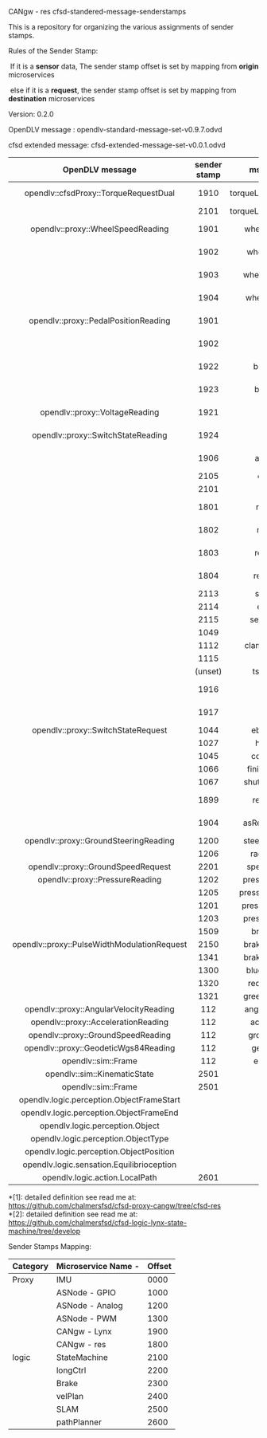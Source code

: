 CANgw - res  cfsd-standered-message-senderstamps

This is a repository for organizing the various assignments of sender stamps. 


Rules of the Sender Stamp:

​	If it is a **sensor** data, The sender stamp offset is set by mapping from **origin** microservices

​	else if it is a **request**, the sender stamp offset is set by mapping from **destination** microservices

Version: 0.2.0

OpenDLV message : opendlv-standard-message-set-v0.9.7.odvd

cfsd extended message: cfsd-extended-message-set-v0.0.1.odvd

|               OpenDLV message               | sender stamp |      msg content       | sensor/req |      unit       | origin      | Desitnation |
| :-----------------------------------------: | :----------: | :--------------------: | :--------: | :-------------: | ----------- | ----------- |
|    opendlv::cfsdProxy::TorqueRequestDual    |     1910     | torqueLeft&torqueRight |    req     |    0~2400cNm    | StateM      | CANgw-Lynx  |
|                                             |     2101     | torqueLeft&torqueRight |    req     |    0~2400cNm    | longCtrl    | StateM      |
|      opendlv::proxy::WheelSpeedReading      |     1901     |     wheelRareRight     |   sensor   |      Km/h       | CANgw-Lynx  |             |
|                                             |     1902     |     wheelRareLeft      |   sensor   |      Km/h       | CANgw-Lynx  |             |
|                                             |     1903     |    wheelFrontRight     |   sensor   |      Km/h       | CANgw-Lynx  |             |
|                                             |     1904     |     wheelFrontLeft     |   sensor   |      Km/h       | CANgw-Lynx  |             |
|    opendlv::proxy::PedalPositionReading     |     1901     |         brake          |   sensor   |        %        | CANgw-Lynx  |             |
|                                             |     1902     |        throttle        |   sensor   |        %        | CANgw-Lynx  |             |
|                                             |     1922     |       brakeFront       |   sensor   |        %        | CANgw-Lynx  |             |
|                                             |     1923     |       brakeRear        |   sensor   |        %        | CANgw-Lynx  |             |
|       opendlv::proxy::VoltageReading        |     1921     |         accSoC         |   sensor   | State of Charge | CANgw-Lynx  |             |
|     opendlv::proxy::SwitchStateReading      |     1924     |        dlStatus        |   sensor   |       0/1       | CANgw-Lynx  |             |
|                                             |     1906     |       asMission        |   sensor   |       0-8       | CANgw-Lynx  |             |
|                                             |     2105     |        ebsFault        |   sensor   |      bool       | StateM      |             |
|                                             |     2101     |        asState         |   sensor   |   states*[2]    | StateM      |             |
|                                             |     1801     |       resStatus        |   sensor   |     0/1*[1]     | CANgw - res |             |
|                                             |     1802     |        resEStop        |   sensor   |    0/128*[1]    | CANgw - res |             |
|                                             |     1803     |       resQuality       |   sensor   |    0-100*[1]    | CANgw - res |             |
|                                             |     1804     |       resButtons       |   sensor   |   1/3/5/7*[1]   | CANgw - res |             |
|                                             |     2113     |       steerFault       |   sensor   |      bool       | StateM      |             |
|                                             |     2114     |        ebsState        |   sensor   |     0-2*[2]     | StateM      |             |
|                                             |     2115     |      serviceValve      |   sensor   |      bool       | StateM      |             |
|                                             |     1049     |         ebsOk          |   sensor   |      bool       | ASNode      |             |
|                                             |     1112     |     clampExtended      |   sensor   |      bool       | ASNode      |             |
|                                             |     1115     |          asms          |   sensor   |      bool       | ASNode      |             |
|                                             |   (unset)    |      tsActivated       |   sensor   |      bool       | ASNode      |             |
|                                             |     1916     |         KnobR          |   sensor   |    1-12 int     | CANgw-Lynx  |             |
|                                             |     1917     |         NnobL          |   sensor   |    1-12 int     | CANgw-Lynx  |             |
|     opendlv::proxy::SwitchStateRequest      |     1044     |       ebsSpeaker       |    req     |      bool       | StateM      |             |
|                                             |     1027     |       heartBeat        |    req     |      bool       | StateM      |             |
|                                             |     1045     |       compressor       |    req     |      bool       | StateM      |             |
|                                             |     1066     |     finishedSignal     |    req     |      bool       | StateM      |             |
|                                             |     1067     |     shutdownSignal     |    req     |      bool       | StateM      |             |
|                                             |     1899     |     resInitialize      |    req     | Don't Care*[1]  | StateM      | CANgw-Res   |
|                                             |     1904     |     asReadyToDrive     |    req     |       1/0       | StateM      | CANgw-Lynx  |
|    opendlv::proxy::GroundSteeringReading    |     1200     |    steeringPosition    |   sensor   |       mm        | ASNode      |             |
|                                             |     1206     |      rackPosition      |   sensor   |       mm        | ASNode      |             |
|     opendlv::proxy::GroundSpeedRequest      |     2201     |      speedRequest      |    req     |       m/s       | velPlan     | longctrl    |
|       opendlv::proxy::PressureReading       |     1202     |    pressureService     |   sensor   |       bar       | ASNode      |             |
|                                             |     1205     |   pressureRegulator    |   sensor   |       bar       | ASNode      |             |
|                                             |     1201     |    pressureEBSLine     |   sensor   |       bar       | ASNode      |             |
|                                             |     1203     |     pressureEBSAct     |   sensor   |       bar       | ASNode      |             |
|                                             |     1509     |      brakeTarget       |   sensor   |                 | ?           |             |
| opendlv::proxy::PulseWidthModulationRequest |     2150     |     brakeDutyCycle     |    req     |   dutyCycles    | Brake       | StateM      |
|                                             |     1341     |     brakeDutyCycle     |    req     |   dutyCycles    | StateM      | ASNode      |
|                                             |     1300     |     blueAssiSignal     |    req     |   dutyCycles    | StateM      | ASNode      |
|                                             |     1320     |     redAssiSignal      |    req     |   dutyCycles    | StateM      | ASNode      |
|                                             |     1321     |    greenAssiSignal     |    req     |   dutyCycles    | StateM      | ASNode      |
|   opendlv::proxy::AngularVelocityReading    |     112      |    angularVelocity     |   sensor   |      rad/s      | imu         |             |
|     opendlv::proxy::AccelerationReading     |     112      |      acceleration      |   sensor   |      m/s^2      | imu         |             |
|     opendlv::proxy::GroundSpeedReading      |     112      |      groundSpeed       |   sensor   |       m/s       | imu         |             |
|    opendlv::proxy::GeodeticWgs84Reading     |     112      |      geolocation       |   sensor   |       deg       | imu         |             |
|             opendlv::sim::Frame             |     112      |       eulerAngle       |   sensor   |       deg       | imu         |             |
|        opendlv::sim::KinematicState         |     2501     |        velocity        |   sensor   |       m/s       | SLAM        |             |
|             opendlv::sim::Frame             |     2501     |          pose          |   sensor   |    m,degree     | SLAM        |             |
|  opendlv.logic.perception.ObjectFrameStart  |              |                        |            |                 |             |             |
|   opendlv.logic.perception.ObjectFrameEnd   |              |                        |            |                 |             |             |
|       opendlv.logic.perception.Object       |              |                        |            |                 |             |             |
|     opendlv.logic.perception.ObjectType     |              |                        |            |                 |             |             |
|   opendlv.logic.perception.ObjectPosition   |              |                        |            |                 |             |             |
|  opendlv.logic.sensation.Equilibrioception  |              |                        |            |                 |             |             |
|       opendlv.logic.action.LocalPath        |     2601     |          path          |            |                 | pathPlanner |             |

*[1]: detailed definition see read me at:  https://github.com/chalmersfsd/cfsd-proxy-cangw/tree/cfsd-res  
*[2]: detailed definition see read me at:  https://github.com/chalmersfsd/cfsd-logic-lynx-state-machine/tree/develop

Sender Stamps Mapping:

| Category | Microservice Name - | Offset |
| -------- | ------------------- | ------ |
| Proxy    | IMU                 | 0000   |
|          | ASNode - GPIO       | 1000   |
|          | ASNode - Analog     | 1200   |
|          | ASNode - PWM        | 1300   |
|          | CANgw - Lynx        | 1900   |
|          | CANgw - res         | 1800   |
| logic    | StateMachine        | 2100   |
|          | longCtrl            | 2200   |
|          | Brake               | 2300   |
|          | velPlan             | 2400   |
|          | SLAM                | 2500   |
|          | pathPlanner         | 2600   |

